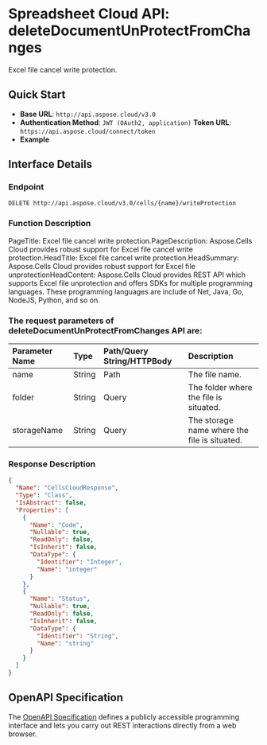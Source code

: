 # **Spreadsheet Cloud API: deleteDocumentUnProtectFromChanges**

Excel file cancel write protection. 

## **Quick Start**

- **Base URL**: `http://api.aspose.cloud/v3.0`
- **Authentication Method**: `JWT (OAuth2, application)`  **Token URL**: `https://api.aspose.cloud/connect/token`
- **Example** 
<script src="https://gist.github.com/aspose-cells-cloud-gists/8a5b324fdf3e574dbd747c1a1e24b05d.js?file=Example30_DeleteDocumentUnProtectFromChanges.cs"></script>

## **Interface Details**

### **Endpoint** 

```
DELETE http://api.aspose.cloud/v3.0/cells/{name}/writeProtection
```

### **Function Description**
PageTitle: Excel file cancel write protection.PageDescription: Aspose.Cells Cloud provides robust support for Excel file cancel write protection.HeadTitle: Excel file cancel write protection.HeadSummary: Aspose.Cells Cloud provides robust support for Excel file unprotectionHeadContent: Aspose.Cells Cloud provides REST API which supports Excel file unprotection and offers SDKs for multiple programming languages. These programming languages are include of Net, Java, Go, NodeJS, Python, and so on.

### The request parameters of **deleteDocumentUnProtectFromChanges** API are: 

| Parameter Name | Type | Path/Query String/HTTPBody | Description | 
| :- | :- | :- |:- | 
|name|String|Path|The file name.|
|folder|String|Query|The folder where the file is situated.|
|storageName|String|Query|The storage name where the file is situated.|


### **Response Description**
```json
{
  "Name": "CellsCloudResponse",
  "Type": "Class",
  "IsAbstract": false,
  "Properties": [
    {
      "Name": "Code",
      "Nullable": true,
      "ReadOnly": false,
      "IsInherit": false,
      "DataType": {
        "Identifier": "Integer",
        "Name": "integer"
      }
    },
    {
      "Name": "Status",
      "Nullable": true,
      "ReadOnly": false,
      "IsInherit": false,
      "DataType": {
        "Identifier": "String",
        "Name": "string"
      }
    }
  ]
}
```

## OpenAPI Specification

The [OpenAPI Specification](https://reference.aspose.cloud/cells/#/ProtectionController/DeleteDocumentUnProtectFromChanges) defines a publicly accessible programming interface and lets you carry out REST interactions directly from a web browser.

